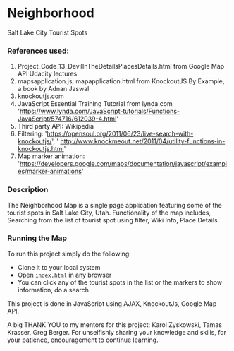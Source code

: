 # Neighborhood
Salt Lake City Tourist Spots

### References used:
1. Project_Code_13_DevilInTheDetailsPlacesDetails.html from Google Map API Udacity lectures
2. mapsapplication.js, mapapplication.html from KnockoutJS By Example, a book by Adnan Jaswal
3. knockoutjs.com 
4. JavaScript Essential Training Tutorial from lynda.com 'https://www.lynda.com/JavaScript-tutorials/Functions-JavaScript/574716/612039-4.html' 
5. Third party API: Wikipedia
6. Filtering: 'https://opensoul.org/2011/06/23/live-search-with-knockoutjs/', ' http://www.knockmeout.net/2011/04/utility-functions-in-knockoutjs.html' 
7. Map marker animation: 'https://developers.google.com/maps/documentation/javascript/examples/marker-animations'
### Description
The Neighborhood Map is a single page application featuring some of the tourist spots in Salt Lake City, Utah.  Functionality of the map includes, Searching from the list of tourist spot using filter, Wiki Info, Place Details.  
### Running the Map  
To run this project simply do the following:
* Clone it to your local system  
* Open `index.html` in any browser
* You can click any of the tourist spots in the list or the markers to show information, do a search 

This project is done in JavaScript using AJAX, KnockoutJs, Google Map API.  

A big THANK YOU to my mentors for this project: Karol Zyskowski, Tamas Krasser, Greg Berger. For unselfishly sharing your knowledge and skills, for your patience, encouragement to continue learning.  

